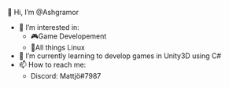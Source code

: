 👋 Hi, I’m @Ashgramor
- 👀 I’m interested in:
  - 🎮Game Developement 
  - 🐧All things Linux
- 🌱 I’m currently learning to develop games in Unity3D using C#
- 📫 How to reach me: 
  - Discord: Mattjö#7987

<!---
Ashgramor/Ashgramor is a ✨ special ✨ repository because its `README.md` (this file) appears on your GitHub profile.
You can click the Preview link to take a look at your changes.
--->
